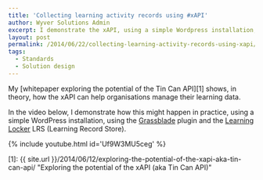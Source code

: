 ```yaml
---
title: 'Collecting learning activity records using #xAPI'
author: Wyver Solutions Admin
excerpt: I demonstrate the xAPI, using a simple Wordpress installation, using the Grassblade plugin and the Learning Locker LRS (Learning Record Store).
layout: post
permalink: /2014/06/22/collecting-learning-activity-records-using-xapi/
tags:
  - Standards
  - Solution design
---
```

My [whitepaper exploring the potential of the Tin Can API][1] shows, in theory, how the xAPI can help organisations manage their learning data.

In the video below, I demonstrate how this might happen in practice, using a simple WordPress installation, using the <a href="https://www.nextsoftwaresolutions.com/grassblade-xapi-companion/" target="_blank">Grassblade</a> plugin and the <a href="http://learninglocker.net/" target="_blank">Learning Locker</a> LRS (Learning Record Store).

{% include youtube.html id='Uf9W3MU5ceg' %}

 [1]: {{ site.url }}/2014/06/12/exploring-the-potential-of-the-xapi-aka-tin-can-api/ "Exploring the potential of the xAPI (aka Tin Can API)"
